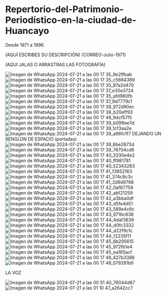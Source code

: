 # Repertorio-del-Patrimonio-Periodístico-en-la-ciudad-de-Huancayo
Desde 1971 a 1996.

(AQUÍ ESCRIBES SU DESCRIPCIÓN) (CORREO-Julio-1971)

(AQUI JALAS O ARRASTRAS LAS FOTOGRAFÍA)

![Imagen de WhatsApp 2024-07-21 a las 00 17 35_9e2ffbab](https://github.com/user-attachments/assets/0dfad0b1-eff0-4718-9bf7-e2ed4e54ed64)
![Imagen de WhatsApp 2024-07-21 a las 00 17 35_c5664389](https://github.com/user-attachments/assets/486e0944-0459-4bba-af0b-8127b64b813a)
![Imagen de WhatsApp 2024-07-21 a las 00 17 35_97a2d470](https://github.com/user-attachments/assets/bdd831c6-f79b-4a98-ad73-ca5aea614c59)
![Imagen de WhatsApp 2024-07-21 a las 00 17 37_e35e3724](https://github.com/user-attachments/assets/33e63574-d62c-4310-9056-9bccc9266c06)
![Imagen de WhatsApp 2024-07-21 a las 00 17 35_afd980fb](https://github.com/user-attachments/assets/522957d0-17d4-4093-85cd-88fa56d3c121)
![Imagen de WhatsApp 2024-07-21 a las 00 17 37_9d7779c1](https://github.com/user-attachments/assets/1b8c300d-656b-4729-9709-7e347222aaf6)
![Imagen de WhatsApp 2024-07-21 a las 00 17 38_972d90ec](https://github.com/user-attachments/assets/0a7d8a0f-a5ed-40c7-bd5c-5350fb197c56)
![Imagen de WhatsApp 2024-07-21 a las 00 17 38_b20eff93](https://github.com/user-attachments/assets/b794634b-ee90-4886-8d50-a53919a2cc03)
![Imagen de WhatsApp 2024-07-21 a las 00 17 46_9dcf57f5](https://github.com/user-attachments/assets/730105e1-6a40-4d0a-95c7-bb95d154fa4f)
![Imagen de WhatsApp 2024-07-21 a las 00 17 39_b099ee7d](https://github.com/user-attachments/assets/f725646c-cd36-4307-bb69-1ffb94d866a3)
![Imagen de WhatsApp 2024-07-21 a las 00 17 39_1cf3aa2e](https://github.com/user-attachments/assets/403273b4-caec-4c8a-a4f3-7ab159022898)
![Imagen de WhatsApp 2024-07-21 a las 00 17 39_a98fc1f7](https://github.com/user-attachments/assets/993e5b15-3f5b-4dea-8387-5f7cf8580718)
DEJANDO UN RENGLON DE ESPACIO (portadas)
![Imagen de WhatsApp 2024-07-21 a las 00 17 39_6be2873d](https://github.com/user-attachments/assets/3329ad22-7347-4724-a20a-60bf767bbfd5)
![Imagen de WhatsApp 2024-07-21 a las 00 17 39_76704cd6](https://github.com/user-attachments/assets/ae6eee26-e228-4bf8-b3e7-53d9eb0202b3)
![Imagen de WhatsApp 2024-07-21 a las 00 17 40_3330e4e2](https://github.com/user-attachments/assets/82b5b1a6-7828-47e1-85ab-7dbe897c131e)
![Imagen de WhatsApp 2024-07-21 a las 00 17 40_ff981781](https://github.com/user-attachments/assets/81f9babd-1ae2-4f1b-95ce-3a0bf6867006)
![Imagen de WhatsApp 2024-07-21 a las 00 17 40_52343283](https://github.com/user-attachments/assets/015d615e-a234-40aa-8afb-e82537c802f7)
![Imagen de WhatsApp 2024-07-21 a las 00 17 41_f3852163](https://github.com/user-attachments/assets/d3061b51-c4ac-4dde-91b1-337c32aea861)
![Imagen de WhatsApp 2024-07-21 a las 00 17 41_374c8c3c](https://github.com/user-attachments/assets/1c2ce2d3-86fb-474e-a4ac-79a0e5354399)
![Imagen de WhatsApp 2024-07-21 a las 00 17 41_2d9d9768](https://github.com/user-attachments/assets/e50287ad-c84a-42d5-8c4e-c24a4c1f2e15)
![Imagen de WhatsApp 2024-07-21 a las 00 17 42_0af87758](https://github.com/user-attachments/assets/bfb7f19e-3617-4eb3-aa13-840868b468ba)
![Imagen de WhatsApp 2024-07-21 a las 00 17 42_abf21259](https://github.com/user-attachments/assets/7e075191-98b1-41d4-a762-c7d1c1ddf4b5)
![Imagen de WhatsApp 2024-07-21 a las 00 17 42_a3bba0df](https://github.com/user-attachments/assets/a335a07c-a6df-4863-91f6-26f53b2af0b4)
![Imagen de WhatsApp 2024-07-21 a las 00 17 43_d5fe4d51](https://github.com/user-attachments/assets/b87e3dff-9521-4a3c-ac1e-43f429bbbe24)
![Imagen de WhatsApp 2024-07-21 a las 00 17 43_589e4c6c](https://github.com/user-attachments/assets/7992bab0-d1fe-4656-9948-3134b621dbf5)
![Imagen de WhatsApp 2024-07-21 a las 00 17 43_9716c638](https://github.com/user-attachments/assets/e3074cda-5e04-4ca7-a813-e09d39b17951)
![Imagen de WhatsApp 2024-07-21 a las 00 17 44_4daf3839](https://github.com/user-attachments/assets/3215fa45-ec15-43cd-b701-069403a7f09d)
![Imagen de WhatsApp 2024-07-21 a las 00 17 44_d0fc3332](https://github.com/user-attachments/assets/b73dafbc-7a96-4407-9ff9-cb59d9b925d1)
![Imagen de WhatsApp 2024-07-21 a las 00 17 44_d22f9c1c](https://github.com/user-attachments/assets/3ac2b528-bb33-4055-ac42-d3bca36a7a7d)
![Imagen de WhatsApp 2024-07-21 a las 00 17 44_f2235f11](https://github.com/user-attachments/assets/302b6120-b67c-4f37-9b69-7e811efe2981)
![Imagen de WhatsApp 2024-07-21 a las 00 17 45_6b295615](https://github.com/user-attachments/assets/c888b4b4-d418-4f7f-a268-9e2eff74689c)
![Imagen de WhatsApp 2024-07-21 a las 00 17 45_972fb1e4](https://github.com/user-attachments/assets/414b3249-c5d7-4e81-b783-58e16375e496)
![Imagen de WhatsApp 2024-07-21 a las 00 17 45_ea165acf](https://github.com/user-attachments/assets/af3647fd-f4ec-4cda-b520-5b2042f68870)
![Imagen de WhatsApp 2024-07-21 a las 00 17 46_427b3386](https://github.com/user-attachments/assets/9ac122e4-5241-479f-b0fe-d9ee1d28739c)
![Imagen de WhatsApp 2024-07-21 a las 00 17 46_079281b6](https://github.com/user-attachments/assets/c3620900-7bf5-4c4f-8ed4-af2d4421b4b7)

LA VOZ

![Imagen de WhatsApp 2024-07-21 a las 00 51 40_76044d67](https://github.com/user-attachments/assets/1f46baba-4f1b-41af-8fb1-df29d563d160)
![Imagen de WhatsApp 2024-07-21 a las 01 10 47_a2642cc7](https://github.com/user-attachments/assets/00b0c2be-37c7-4141-b7f1-2ef9ff4b6d08)











